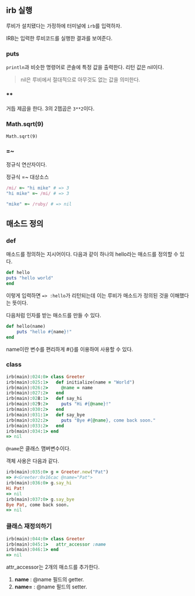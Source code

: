 ## irb 실행

루비가 설치됐다는 가정하에 터미널에 `irb`를 입력하자.

IRB는 입력한 루비코드를 실행한 결과를 보여준다.

### puts

`println`과 비슷한 명령어로 콘솔에 특정 값을 출력한다. 리턴 값은 nil이다.

> nil은 루비에서 절대적으로 아무것도 없는 값을 의미한다.

### **

거듭 제곱을 한다. 3의 2젭곱은 `3**2`이다. 

### Math.sqrt(9)

`Math.sqrt(9)`

### =~

정규식 연산자이다. 

정규식 =~ 대상소스

```ruby
/mi/ =~ "hi mike" # => 3 
"hi mike" =~ /mi/ # => 3 

"mike" =~ /ruby/ # => nil 
```

## 매소드 정의

### def

매소드를 정의하는 지시어이다. 다음과 같이 하나의 hello라는 매소드를 정의할 수 있다.

```ruby
def hello
puts "hello world"
end
```

이렇게 입력하면 `=> :hello`가 리턴되는데 이는 루비가 매소드가 정의된 것을 이해했다는 뜻이다.

다음처럼 인자를 받는 매소드를 만들 수 있다. 

```ruby
def hello(name)
    puts "hello #{name}!"
end
```

name이란 변수를 편리하게 #{}를 이용하여 사용할 수 있다.

### class

```ruby
irb(main):024:0> class Greeter
irb(main):025:1>   def initialize(name = "World")
irb(main):026:2>     @name = name
irb(main):027:2>   end
irb(main):028:1>   def say_hi
irb(main):029:2>     puts "Hi #{@name}!"
irb(main):030:2>   end
irb(main):031:1>   def say_bye
irb(main):032:2>     puts "Bye #{@name}, come back soon."
irb(main):033:2>   end
irb(main):034:1> end
=> nil
```

`@name`은 클래스 맴버변수이다. 

객체 사용은 다음과 같다. 

```ruby
irb(main):035:0> g = Greeter.new("Pat")
=> #<Greeter:0x16cac @name="Pat">
irb(main):036:0> g.say_hi
Hi Pat!
=> nil
irb(main):037:0> g.say_bye
Bye Pat, come back soon.
=> nil
```

### 클래스 재정의하기

```ruby
irb(main):044:0> class Greeter
irb(main):045:1>   attr_accessor :name
irb(main):046:1> end
=> nil
```

attr_accessor는 2개의 매소드를 추가한다. 

1. **name** : @name 필드의 getter.
2. **name=** : @name 필드의 setter.

